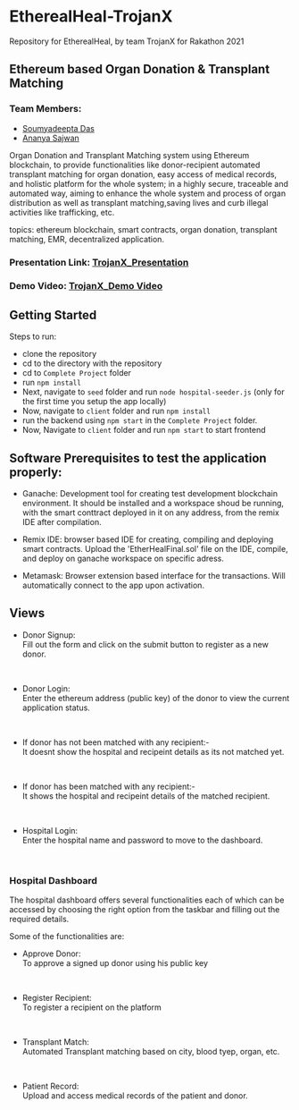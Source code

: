 # EtherealHeal-TrojanX
Repository for EtherealHeal, by team TrojanX for Rakathon 2021

## Ethereum based Organ Donation & Transplant Matching


### Team Members: 
- [Soumyadeepta Das](https://github.com/soumyadeeptadas)
- [Ananya Sajwan](https://github.com/ananya407)


Organ Donation and Transplant Matching system using Ethereum blockchain, to provide functionalities like donor-recipient automated transplant matching for organ donation, easy access of medical records, and holistic platform for the whole system; in a highly secure, traceable and automated way, aiming to enhance the whole system and process of organ distribution as well as transplant matching,saving lives and curb illegal activities like trafficking, etc.

topics: ethereum blockchain, smart contracts, organ donation, transplant matching, EMR, decentralized application.



### Presentation Link: [TrojanX_Presentation](https://github.com/soumyadeeptadas/EtherealHeal-TrojanX/blob/master/TrojanX-FINAL%20PPT-RakutenHack.pdf)

### Demo Video: [TrojanX_Demo Video](https://drive.google.com/file/d/1JPYP95F7l4sa9xlSx_g6sqgIAxhiYBDF/view?usp=sharing)

## Getting Started

Steps to run:
- clone the repository
- cd to the directory with the repository
- cd to `Complete Project` folder
- run `npm install` 
- Next, navigate to `seed` folder and run
  `node hospital-seeder.js` (only for the first time you setup the app locally)
- Now, navigate to `client` folder and run `npm install`
- run the backend using `npm start` in the `Complete Project` folder.
- Now, Navigate to `client` folder and run `npm start` to start frontend

## Software Prerequisites to test the application properly:
- Ganache: Development tool for creating test development blockchain environment. It should be installed and a workspace shoud be running, with the smart conttract deployed in it on any address, from the remix IDE after compilation.

- Remix IDE: browser based IDE for creating, compiling and deploying smart contracts. Upload the 'EtherHealFinal.sol' file on the IDE, compile, and deploy on ganache workspace on specific adress.

- Metamask: Browser extension based interface for the transactions. Will automatically connect to the app upon activation.


## Views

- Donor Signup: <br/>
Fill out the form and click on the submit button to register as a new donor.

<br/>

- Donor Login: <br/>
Enter the ethereum address (public key) of the donor to view the current application status.

<br/>

- If donor has not been matched with any recipient:-<br>
It doesnt show the hospital and recipeint details as its not matched yet.

<br/>

- If donor has been matched with any recipient:-<br>
It shows the hospital and recipeint details of the matched recipient.

<br/>

- Hospital Login: <br/>
Enter the hospital name and password to move to the dashboard.

<br/>


### Hospital Dashboard

The hospital dashboard offers several functionalities each of which can be accessed by choosing the right option from the taskbar and filling out the required details.

Some of the functionalities are:

- Approve Donor: <br/>
To approve a signed up donor using his public key

<br/>

- Register Recipient:<br/>
To register a recipient on the platform

<br/>

- Transplant Match: <br/>
Automated Transplant matching based on city, blood tyep, organ, etc.

<br/>

- Patient Record: <br/>
Upload and access medical records of the patient and donor.

<br/>
